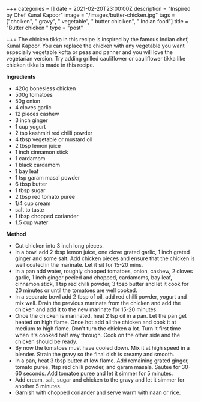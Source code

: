 +++
categories = []
date = 2021-02-20T23:00:00Z
description = "Inspired by Chef Kunal Kapoor"
image = "/images/butter-chicken.jpg"
tags = ["chciken", " gravy", " vegetable", " butter chiciken", " Indian food"]
title = "Butter chicken "
type = "post"

+++
The chicken tikka in this recipe is inspired by the famous Indian chef, Kunal Kapoor. You can replace the chicken with any vegetable you want especially vegetable kofta or peas and panner and you will love the vegetarian version. Try adding grilled cauliflower or cauliflower tikka like chicken tikka is made in this recipe.

**Ingredients**

* 420g bonesless chicken
* 500g tomatoes
* 50g onion
* 4 cloves garlic
* 12 pieces cashew
* 3 inch ginger
* 1 cup yogurt
* 2 tsp kashmiri red chilli powder
* 4 tbsp vegetable or mustard oil
* 2 tbsp lemon juice
* 1 inch cinnamon stick
* 1 cardamom
* 1 black cardamom
* 1 bay leaf
* 1 tsp garam masal powder
* 6 tbsp butter
* 1 tbsp sugar
* 2 tbsp red tomato puree
* 1/4 cup cream
* salt to taste
* 1 tbsp chopped coriander
* 1.5 cup water

**Method**

* Cut chicken into 3 inch long pieces.
* In a bowl add 2 tbsp lemon juice, one clove grated garlic, 1 inch grated ginger and some salt. Add chicken pieces and ensure that the chicken is well coated in the marinate. Let it sit for 15-20 mins.
* In a pan add water, roughly chopped tomatoes, onion, cashew, 2 cloves garlic, 1 inch ginger peeled and chopped, cardamoms, bay leaf, cinnamon stick, 1 tsp red chilli powder, 3 tbsp butter and let it cook for 20 minutes or until the tomatoes are well cooked.
* In a separate bowl add 2 tbsp of oil, add red chilli powder, yogurt and mix well. Drain the previous marinate from the chicken and add the chicken and add it to the new marinate for 15-20 minutes.
* Once the chicken is marinated, heat 2 tsp oil in a pan. Let the pan get heated on high flame. Once hot add all the chicken and cook it at medium to high flame. Don't turn the chicken a lot. Turn it first time when it's cooked half way through. Cook on the other side and the chicken should be ready.
* By now the tomatoes must have cooled down. Mix it at high speed in a blender. Strain the gravy so the final dish is creamy and smooth.
* In a pan, heat 3 tbsp butter at low flame. Add remaining grated ginger, tomato puree, 1tsp red chilli powder, and garam masala. Sautee for 30-60 seconds. Add tomatoe puree and let it simmer for 5 minutes.
* Add cream, salt, sugar and chicken to the gravy and let it simmer for another 5 minutes.
* Garnish with chopped coriander and serve warm with naan or rice.